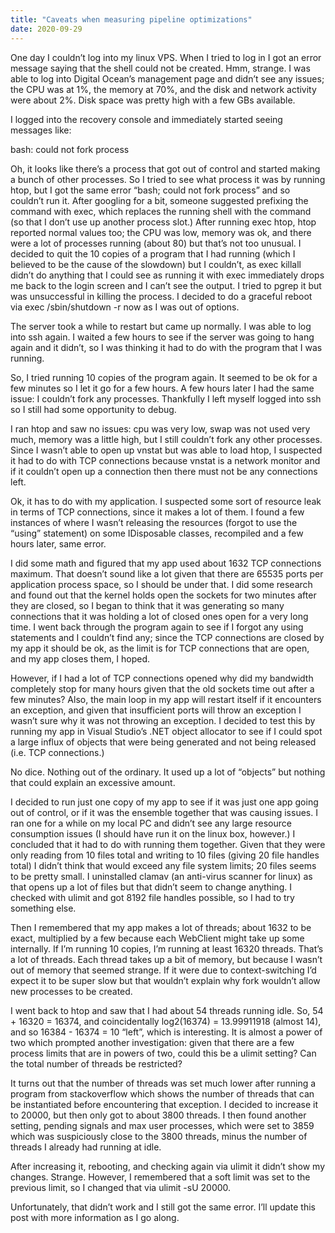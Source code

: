 ```yaml
---
title: "Caveats when measuring pipeline optimizations"
date: 2020-09-29
---
```


One day I couldn’t log into my linux VPS. When I tried to log in I got an error message saying that the shell could not be created. Hmm, strange. I was able to log into Digital Ocean’s management page and didn’t see any issues; the CPU was at 1%, the memory at 70%, and the disk and network activity were about 2%. Disk space was pretty high with a few GBs available.

I logged into the recovery console and immediately started seeing messages like:

bash: could not fork process

Oh, it looks like there’s a process that got out of control and started making a bunch of other processes. So I tried to see what process it was by running htop, but I got the same error “bash; could not fork process” and so couldn’t run it. After googling for a bit, someone suggested prefixing the command with exec, which replaces the running shell with the command (so that I don’t use up another process slot.) After running exec htop, htop reported normal values too; the CPU was low, memory was ok, and there were a lot of processes running (about 80) but that’s not too unusual. I decided to quit the 10 copies of a program that I had running (which I believed to be the cause of the slowdown) but I couldn’t, as exec killall <program name> didn’t do anything that I could see as running it with exec immediately drops me back to the login screen and I can’t see the output. I tried to pgrep it but was unsuccessful in killing the process. I decided to do a graceful reboot via exec /sbin/shutdown -r now as I was out of options.

The server took a while to restart but came up normally. I was able to log into ssh again. I waited a few hours to see if the server was going to hang again and it didn’t, so I was thinking it had to do with the program that I was running.

So, I tried running 10 copies of the program again. It seemed to be ok for a few minutes so I let it go for a few hours. A few hours later I had the same issue: I couldn’t fork any processes. Thankfully I left myself logged into ssh so I still had some opportunity to debug.

I ran htop and saw no issues: cpu was very low, swap was not used very much, memory was a little high, but I still couldn’t fork any other processes. Since I wasn’t able to open up vnstat but was able to load htop, I suspected it had to do with TCP connections because vnstat is a network monitor and if it couldn’t open up a connection then there must not be any connections left.

Ok, it has to do with my application. I suspected some sort of resource leak in terms of TCP connections, since it makes a lot of them. I found a few instances of where I wasn’t releasing the resources (forgot to use the “using” statement) on some IDisposable classes, recompiled and a few hours later, same error.

I did some math and figured that my app used about 1632 TCP connections maximum. That doesn’t sound like a lot given that there are 65535 ports per application process space, so I should be under that. I did some research and found out that the kernel holds open the sockets for two minutes after they are closed, so I began to think that it was generating so many connections that it was holding a lot of closed ones open for a very long time. I went back through the program again to see if I forgot any using statements and I couldn’t find any; since the TCP connections are closed by my app it should be ok, as the limit is for TCP connections that are open, and my app closes them, I hoped.

However, if I had a lot of TCP connections opened why did my bandwidth completely stop for many hours given that the old sockets time out after a few minutes? Also, the main loop in my app will restart itself if it encounters an exception, and given that insufficient ports will throw an exception I wasn’t sure why it was not throwing an exception. I decided to test this by running my app in Visual Studio’s .NET object allocator to see if I could spot a large influx of objects that were being generated and not being released (i.e. TCP connections.)

No dice. Nothing out of the ordinary. It used up a lot of “objects” but nothing that could explain an excessive amount.

I decided to run just one copy of my app to see if it was just one app going out of control, or if it was the ensemble together that was causing issues. I ran one for a while on my local PC and didn’t see any large resource consumption issues (I should have run it on the linux box, however.) I concluded that it had to do with running them together. Given that they were only reading from 10 files total and writing to 10 files (giving 20 file handles total) I didn’t think that would exceed any file system limits; 20 files seems to be pretty small. I uninstalled clamav (an anti-virus scanner for linux) as that opens up a lot of files but that didn’t seem to change anything. I checked with ulimit and got 8192 file handles possible, so I had to try something else.

Then I remembered that my app makes a lot of threads; about 1632 to be exact, multiplied by a few because each WebClient might take up some internally. If I’m running 10 copies, I’m running at least 16320 threads. That’s a lot of threads. Each thread takes up a bit of memory, but because I wasn’t out of memory that seemed strange. If it were due to context-switching I’d expect it to be super slow but that wouldn’t explain why fork wouldn’t allow new processes to be created.

I went back to htop and saw that I had about 54 threads running idle. So, 54 + 16320 = 16374, and coincidentally log2(16374) = 13.99911918 (almost 14), and so 16384 - 16374 = 10 “left”, which is interesting. It is almost a power of two which prompted another investigation: given that there are a few process limits that are in powers of two, could this be a ulimit setting? Can the total number of threads be restricted?

It turns out that the number of threads was set much lower after running a program from stackoverflow which shows the number of threads that can be instantiated before encountering that exception. I decided to increase it to 20000, but then only got to about 3800 threads. I then found another setting, pending signals and max user processes, which were set to 3859 which was suspiciously close to the 3800 threads, minus the number of threads I already had running at idle.

After increasing it, rebooting, and checking again via ulimit it didn’t show my changes. Strange. However, I remembered that a soft limit was set to the previous limit, so I changed that via ulimit -sU 20000.

Unfortunately, that didn’t work and I still got the same error. I’ll update this post with more information as I go along.
